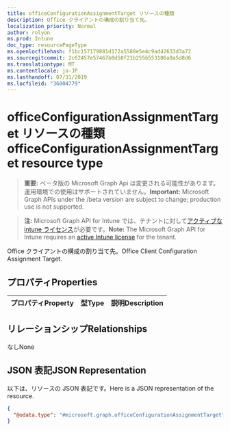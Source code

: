 ```yaml
---
title: officeConfigurationAssignmentTarget リソースの種類
description: Office クライアントの構成の割り当て先。
localization_priority: Normal
author: rolyon
ms.prod: Intune
doc_type: resourcePageType
ms.openlocfilehash: f1bc157179881d172a5588e5e4c9ad42633d3a72
ms.sourcegitcommit: 2c62457e57467b8d50f21b255b553106a9a5d8d6
ms.translationtype: MT
ms.contentlocale: ja-JP
ms.lasthandoff: 07/31/2019
ms.locfileid: "36004779"
---
```

# <a name="officeconfigurationassignmenttarget-resource-type"></a><span data-ttu-id="ff56a-103">officeConfigurationAssignmentTarget リソースの種類</span><span class="sxs-lookup"><span data-stu-id="ff56a-103">officeConfigurationAssignmentTarget resource type</span></span>

> <span data-ttu-id="ff56a-104">**重要:** ベータ版の Microsoft Graph Api は変更される可能性があります。運用環境での使用はサポートされていません。</span><span class="sxs-lookup"><span data-stu-id="ff56a-104">**Important:** Microsoft Graph APIs under the /beta version are subject to change; production use is not supported.</span></span>

> <span data-ttu-id="ff56a-105">**注:** Microsoft Graph API for Intune では、テナントに対して[アクティブな intune ライセンス](https://go.microsoft.com/fwlink/?linkid=839381)が必要です。</span><span class="sxs-lookup"><span data-stu-id="ff56a-105">**Note:** The Microsoft Graph API for Intune requires an [active Intune license](https://go.microsoft.com/fwlink/?linkid=839381) for the tenant.</span></span>

<span data-ttu-id="ff56a-106">Office クライアントの構成の割り当て先。</span><span class="sxs-lookup"><span data-stu-id="ff56a-106">Office Client Configuration Assignment Target.</span></span>

## <a name="properties"></a><span data-ttu-id="ff56a-107">プロパティ</span><span class="sxs-lookup"><span data-stu-id="ff56a-107">Properties</span></span>
|<span data-ttu-id="ff56a-108">プロパティ</span><span class="sxs-lookup"><span data-stu-id="ff56a-108">Property</span></span>|<span data-ttu-id="ff56a-109">型</span><span class="sxs-lookup"><span data-stu-id="ff56a-109">Type</span></span>|<span data-ttu-id="ff56a-110">説明</span><span class="sxs-lookup"><span data-stu-id="ff56a-110">Description</span></span>|
|:---|:---|:---|

## <a name="relationships"></a><span data-ttu-id="ff56a-111">リレーションシップ</span><span class="sxs-lookup"><span data-stu-id="ff56a-111">Relationships</span></span>
<span data-ttu-id="ff56a-112">なし</span><span class="sxs-lookup"><span data-stu-id="ff56a-112">None</span></span>

## <a name="json-representation"></a><span data-ttu-id="ff56a-113">JSON 表記</span><span class="sxs-lookup"><span data-stu-id="ff56a-113">JSON Representation</span></span>
<span data-ttu-id="ff56a-114">以下は、リソースの JSON 表記です。</span><span class="sxs-lookup"><span data-stu-id="ff56a-114">Here is a JSON representation of the resource.</span></span>
<!-- {
  "blockType": "resource",
  "keyProperty": "id",
  "@odata.type": "microsoft.graph.officeConfigurationAssignmentTarget"
}
-->
``` json
{
  "@odata.type": "#microsoft.graph.officeConfigurationAssignmentTarget"
}
```



